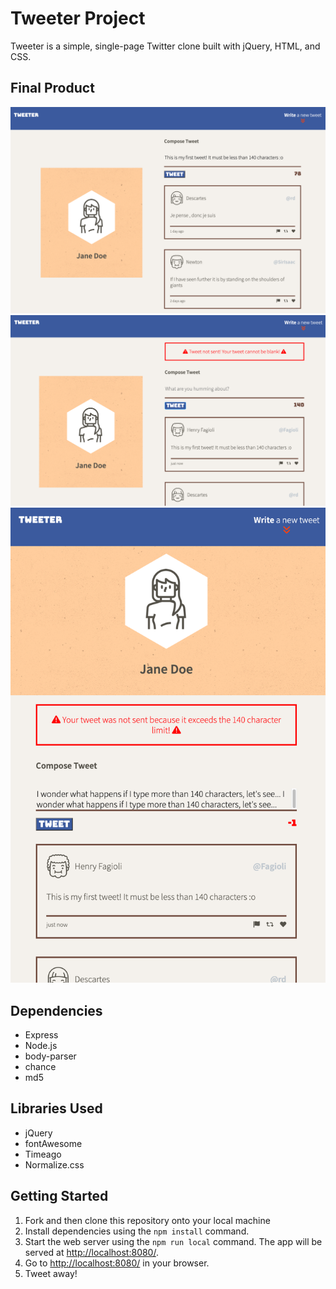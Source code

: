 # Tweeter Project

Tweeter is a simple, single-page Twitter clone built with jQuery, HTML, and CSS.

## Final Product
!["Screenshot of tweet being typed out with remaining character count displayed"](https://github.com/houseofsam/tweeter/blob/main/docs/tweet-char-counter.png)
!["Screenshot of error when user tries to submit empty tweet"](https://github.com/houseofsam/tweeter/blob/main/docs/error-tweet-cannot-be-blank.png)
!["Mobile design screenshot of error message when tweet exceeds character count"](https://github.com/houseofsam/tweeter/blob/main/docs/mobile-error-tweet-exceed-limit.png)

## Dependencies

- Express
- Node.js
- body-parser
- chance
- md5

## Libraries Used

- jQuery
- fontAwesome
- Timeago
- Normalize.css

## Getting Started

1. Fork and then clone this repository onto your local machine
2. Install dependencies using the `npm install` command.
3. Start the web server using the `npm run local` command. The app will be served at <http://localhost:8080/>.
4. Go to <http://localhost:8080/> in your browser.
5. Tweet away!

